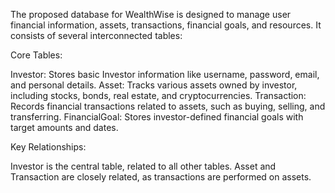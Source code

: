 The proposed database for WealthWise is designed to manage user financial information, assets, transactions, financial goals, and resources. It consists of several interconnected tables:

Core Tables:

Investor: Stores basic Investor information like username, password, email, and personal details.
Asset: Tracks various assets owned by investor, including stocks, bonds, real estate, and cryptocurrencies.
Transaction: Records financial transactions related to assets, such as buying, selling, and transferring.
FinancialGoal: Stores investor-defined financial goals with target amounts and dates.

Key Relationships:

Investor is the central table, related to all other tables.
Asset and Transaction are closely related, as transactions are performed on assets.